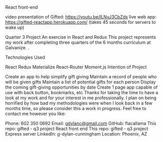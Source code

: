 React front-end

video presentation of Gifted: https://youtu.be/ILNvJ3CbZds
live web app: https://gifted-reactapp.herokuapp.com/ (takes 45 seconds for servers to wake up)



Quarter 3 Project
An exercise in React and Redux
This project represents my work after completing three quarters of the 6 months curriculum at Galvanize. .


Technologies Used

React
Redux
Materialize
React-Router
Moment.js
Intention of Project

Create an app to help simplify gift giving
Maintain a record of people who will be given gifts
Maintain a list of potential gifts for each person
Display the coming gift-giving opportunities by date
Create 1 page app capable of use with back button, bookmarks, etc
Thanks for taking the time to have a look at my work and for your interest in me professionally. I plan on being horrified by how bad my methodologies were when I look back in a few months time, so please consider this a work in progress. Feel free to contact me however you like:

Phone:	602 350 0692
Email:	gdylanc@gmail.com
GitHub:	flacallama
This repo:	gifted - q3 project React front end
This repo:	gifted - q3 project Express server
LinkedIn:	g-dylan-cunningham
Location:	Phoenix, AZ
